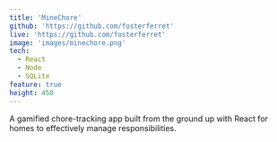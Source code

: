 ```yaml
---
title: 'MineChore'
github: 'https://github.com/fosterferret'
live: 'https://github.com/fosterferret'
image: 'images/minechore.png'
tech:
  - React
  - Node
  - SQLite
feature: true
height: 450
---
```


A gamified chore-tracking app built from the ground up with React for homes to effectively manage responsibilities.
